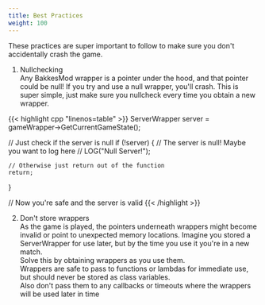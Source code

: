 ```yaml
---
title: Best Practices
weight: 100
---
```


These practices are super important to follow to make sure you don't accidentally crash the game. 

1. Nullchecking  
Any BakkesMod wrapper is a pointer under the hood, and that pointer could be null! 
If you try and use a null wrapper, you'll crash. 
This is super simple, just make sure you nullcheck every time you obtain a new wrapper.

{{< highlight cpp "linenos=table" >}}
ServerWrapper server = gameWrapper->GetCurrentGameState();

// Just check if the server is null
if (!server) { 
    // The server is null! Maybe you want to log here
    // LOG("Null Server!");

    // Otherwise just return out of the function
    return; 
}

// Now you're safe and the server is valid
{{< /highlight >}}

2. Don't store wrappers  
As the game is played, the pointers underneath wrappers might become invalid or point to unexpected memory locations. 
Imagine you stored a ServerWrapper for use later, but by the time you use it you're in a new match.  
Solve this by obtaining wrappers as you use them.  
Wrappers are safe to pass to functions or lambdas for immediate use, but should never be stored as class variables.  
Also don't pass them to any callbacks or timeouts where the wrappers will be used later in time